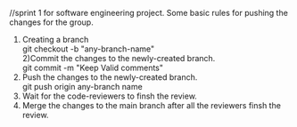 //sprint 1 for software engineering project.
Some basic rules for pushing the changes for the group.
1) Creating a branch<br />
git checkout -b "any-branch-name"<br />
2)Commit the changes to the newly-created branch.<br />
git commit -m "Keep Valid comments"<br />
3) Push the changes to the newly-created branch.<br />
git push origin any-branch name<br />
4) Wait for the code-reviewers to finsh the review.<br />
5) Merge the changes to the main branch after all the reviewers finsh the review.<br />
